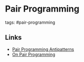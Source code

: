 # Pair Programming

tags: #pair-programming

## Links
- [Pair Programming Antipatterns](https://tuple.app/pair-programming-guide/antipatterns)
- [On Pair Programming](https://martinfowler.com/articles/on-pair-programming.html)